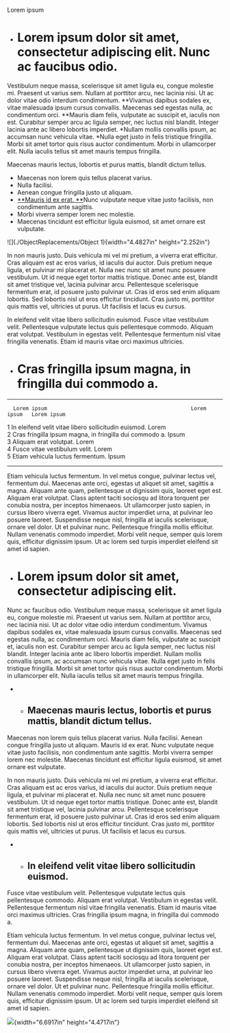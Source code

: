Lorem ipsum

-   Lorem ipsum dolor sit amet, consectetur adipiscing elit. Nunc ac faucibus odio. 
    ================================================================================

Vestibulum neque massa, scelerisque sit amet ligula eu, congue molestie
mi. Praesent ut varius sem. Nullam at porttitor arcu, nec lacinia nisi.
Ut ac dolor vitae odio interdum condimentum. **Vivamus dapibus sodales
ex, vitae malesuada ipsum cursus convallis. Maecenas sed egestas nulla,
ac condimentum orci. **Mauris diam felis, vulputate ac suscipit et,
iaculis non est. Curabitur semper arcu ac ligula semper, nec luctus nisl
blandit. Integer lacinia ante ac libero lobortis imperdiet. *Nullam
mollis convallis ipsum, ac accumsan nunc vehicula vitae. *Nulla eget
justo in felis tristique fringilla. Morbi sit amet tortor quis risus
auctor condimentum. Morbi in ullamcorper elit. Nulla iaculis tellus sit
amet mauris tempus fringilla.

Maecenas mauris lectus, lobortis et purus mattis, blandit dictum tellus.

-   Maecenas non lorem quis tellus placerat varius.
-   Nulla facilisi.
-   Aenean congue fringilla justo ut aliquam.
-   [**Mauris id ex erat.
    **](https://products.office.com/en-us/word)Nunc vulputate neque
    vitae justo facilisis, non condimentum ante sagittis.
-   Morbi viverra semper lorem nec molestie.
-   Maecenas tincidunt est efficitur ligula euismod, sit amet ornare est
    vulputate.

![](./ObjectReplacements/Object 1){width="4.4827in" height="2.252in"}

In non mauris justo. Duis vehicula mi vel mi pretium, a viverra erat
efficitur. Cras aliquam est ac eros varius, id iaculis dui auctor. Duis
pretium neque ligula, et pulvinar mi placerat et. Nulla nec nunc sit
amet nunc posuere vestibulum. Ut id neque eget tortor mattis tristique.
Donec ante est, blandit sit amet tristique vel, lacinia pulvinar arcu.
Pellentesque scelerisque fermentum erat, id posuere justo pulvinar ut.
Cras id eros sed enim aliquam lobortis. Sed lobortis nisl ut eros
efficitur tincidunt. Cras justo mi, porttitor quis mattis vel, ultricies
ut purus. Ut facilisis et lacus eu cursus.

In eleifend velit vitae libero sollicitudin euismod. Fusce vitae
vestibulum velit. Pellentesque vulputate lectus quis pellentesque
commodo. Aliquam erat volutpat. Vestibulum in egestas velit.
Pellentesque fermentum nisl vitae fringilla venenatis. Etiam id mauris
vitae orci maximus ultricies.

-   Cras fringilla ipsum magna, in fringilla dui commodo a.
    =======================================================

  --- --------------------------------------------------------- ------------- -------------
      Lorem ipsum                                               Lorem ipsum   Lorem ipsum
  1   In eleifend velit vitae libero sollicitudin euismod.      Lorem         
  2   Cras fringilla ipsum magna, in fringilla dui commodo a.   Ipsum         
  3   Aliquam erat volutpat.                                    Lorem         
  4   Fusce vitae vestibulum velit.                             Lorem         
  5   Etiam vehicula luctus fermentum.                          Ipsum         
  --- --------------------------------------------------------- ------------- -------------

Etiam vehicula luctus fermentum. In vel metus congue, pulvinar lectus
vel, fermentum dui. Maecenas ante orci, egestas ut aliquet sit amet,
sagittis a magna. Aliquam ante quam, pellentesque ut dignissim quis,
laoreet eget est. Aliquam erat volutpat. Class aptent taciti sociosqu ad
litora torquent per conubia nostra, per inceptos himenaeos. Ut
ullamcorper justo sapien, in cursus libero viverra eget. Vivamus auctor
imperdiet urna, at pulvinar leo posuere laoreet. Suspendisse neque nisl,
fringilla at iaculis scelerisque, ornare vel dolor. Ut et pulvinar nunc.
Pellentesque fringilla mollis efficitur. Nullam venenatis commodo
imperdiet. Morbi velit neque, semper quis lorem quis, efficitur
dignissim ipsum. Ut ac lorem sed turpis imperdiet eleifend sit amet id
sapien.

-   Lorem ipsum dolor sit amet, consectetur adipiscing elit. 
    =========================================================

Nunc ac faucibus odio. Vestibulum neque massa, scelerisque sit amet
ligula eu, congue molestie mi. Praesent ut varius sem. Nullam at
porttitor arcu, nec lacinia nisi. Ut ac dolor vitae odio interdum
condimentum. Vivamus dapibus sodales ex, vitae malesuada ipsum cursus
convallis. Maecenas sed egestas nulla, ac condimentum orci. Mauris diam
felis, vulputate ac suscipit et, iaculis non est. Curabitur semper arcu
ac ligula semper, nec luctus nisl blandit. Integer lacinia ante ac
libero lobortis imperdiet. Nullam mollis convallis ipsum, ac accumsan
nunc vehicula vitae. Nulla eget justo in felis tristique fringilla.
Morbi sit amet tortor quis risus auctor condimentum. Morbi in
ullamcorper elit. Nulla iaculis tellus sit amet mauris tempus fringilla.

-   -   Maecenas mauris lectus, lobortis et purus mattis, blandit dictum tellus. 
        -------------------------------------------------------------------------

Maecenas non lorem quis tellus placerat varius. Nulla facilisi. Aenean
congue fringilla justo ut aliquam. Mauris id ex erat. Nunc vulputate
neque vitae justo facilisis, non condimentum ante sagittis. Morbi
viverra semper lorem nec molestie. Maecenas tincidunt est efficitur
ligula euismod, sit amet ornare est vulputate.

In non mauris justo. Duis vehicula mi vel mi pretium, a viverra erat
efficitur. Cras aliquam est ac eros varius, id iaculis dui auctor. Duis
pretium neque ligula, et pulvinar mi placerat et. Nulla nec nunc sit
amet nunc posuere vestibulum. Ut id neque eget tortor mattis tristique.
Donec ante est, blandit sit amet tristique vel, lacinia pulvinar arcu.
Pellentesque scelerisque fermentum erat, id posuere justo pulvinar ut.
Cras id eros sed enim aliquam lobortis. Sed lobortis nisl ut eros
efficitur tincidunt. Cras justo mi, porttitor quis mattis vel, ultricies
ut purus. Ut facilisis et lacus eu cursus.

-   -   In eleifend velit vitae libero sollicitudin euismod. 
        -----------------------------------------------------

Fusce vitae vestibulum velit. Pellentesque vulputate lectus quis
pellentesque commodo. Aliquam erat volutpat. Vestibulum in egestas
velit. Pellentesque fermentum nisl vitae fringilla venenatis. Etiam id
mauris vitae orci maximus ultricies. Cras fringilla ipsum magna, in
fringilla dui commodo a.

Etiam vehicula luctus fermentum. In vel metus congue, pulvinar lectus
vel, fermentum dui. Maecenas ante orci, egestas ut aliquet sit amet,
sagittis a magna. Aliquam ante quam, pellentesque ut dignissim quis,
laoreet eget est. Aliquam erat volutpat. Class aptent taciti sociosqu ad
litora torquent per conubia nostra, per inceptos himenaeos. Ut
ullamcorper justo sapien, in cursus libero viverra eget. Vivamus auctor
imperdiet urna, at pulvinar leo posuere laoreet. Suspendisse neque nisl,
fringilla at iaculis scelerisque, ornare vel dolor. Ut et pulvinar nunc.
Pellentesque fringilla mollis efficitur. Nullam venenatis commodo
imperdiet. Morbi velit neque, semper quis lorem quis, efficitur
dignissim ipsum. Ut ac lorem sed turpis imperdiet eleifend sit amet id
sapien.

![](Pictures/100000000000025800000191C1101C63.jpg){width="6.6917in"
height="4.4717in"}
